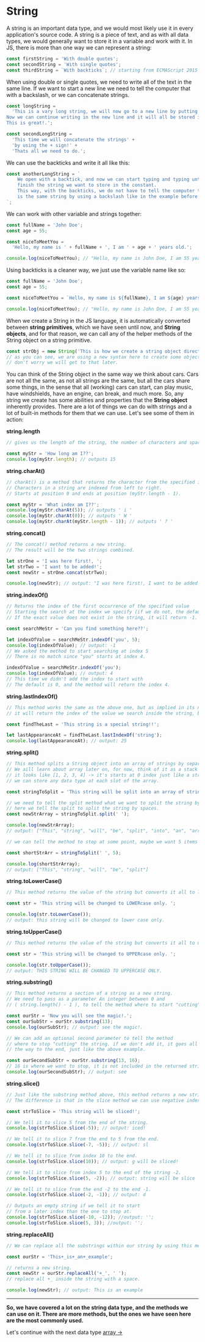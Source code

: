 # String

A string is an important data type, and we would most likely use it in every application's source code.
A string is a piece of text, and as with all data types, we would generally want to store it in a variable and work with it.
In JS, there is more than one way we can represent a string:

```js
const firstString = 'With double quotes';
const secondString = 'With single quotes';
const thirdString = `With backticks`; // starting from ECMAScript 2015 (a big update to JS)
```

When using double or single quotes, we need to write all of the text in the same line. If we want to start a new line we need to tell the computer that with a backslash, or we can concatenate strings.

```js
const longString =
  'This is a vary long string, we will now go to a new line by putting a backslash and pressing enter \
Now we can continue writing in the new line and it will all be stored in the same longString constant with no problems! \
This is great!.';

const secondLongString =
  'This time we will concatenate the strings' +
  'by using the + sign!' +
  'Thats all we need to do.';
```

We can use the backticks and write it all like this:

```js
const anotherLongString = `
    We open with a backtick, and now we can start typing and typing until we
    finish the string we want to store in the constant.
    This way, with the backticks, we do not have to tell the computer that this
    is the same string by using a backslash like in the example before.
`;
```

We can work with other variable and strings together:

```js
const fullName = 'John Doe';
const age = 55;

const niceToMeetYou =
  'Hello, my name is ' + fullName + ', I am ' + age + ' years old.';

console.log(niceToMeetYou); // "Hello, my name is John Doe, I am 55 years old."
```

Using backticks is a cleaner way, we just use the variable name like so:

```js
const fullName = 'John Doe';
const age = 55;

const niceToMeetYou = `Hello, my name is ${fullName}, I am ${age} years old`;

console.log(niceToMeetYou); // "Hello, my name is John Doe, I am 55 years old."
```

When we create a String in the JS language, it is automatically converted between **string primitives**, which we have seen until now, and **String objects**, and for that reason, we can call any of the helper methods of the String object on a string primitive.

```js
const strObj = new String('This is how we create a string object directly');
// as you can see, we are using a new syntax here to create some object
// don't worry we will get to that later.
```

You can think of the String object in the same way we think about cars. Cars are not all the same, as not all strings are the same, but all the cars share some things, in the sense that all (working) cars can start, can play music, have windshields, have an engine, can break, and much more. So, any string we create has some abilities and properties that the **String object** inherently provides.
There are a lot of things we can do with strings and a lot of built-in methods for them that we can use. Let's see some of them in action:

**string.length**

```js
// gives us the length of the string, the number of characters and spaces it has.

const myStr = 'How long am I??';
console.log(myStr.length); // outputs 15
```

**string.charAt()**

```js
// charAt() is a method that returns the character from the specified index.
// Characters in a string are indexed from left to right.
// Starts at position 0 and ends at position (myStr.length - 1).

const myStr = 'What index am I??';
console.log(myStr.charAt(5)); // outputs ' i '
console.log(myStr.charAt(0)); // outputs ' W '
console.log(myStr.charAt(myStr.length - 1)); // outputs ' ? '
```

**string.concat()**

```js
// The concat() method returns a new string.
// The result will be the two strings combined.

let strOne = 'I was here first!, ';
let strTwo = 'I want to be added!';
const newStr = strOne.concat(strTwo);

console.log(newStr); // output: "I was here first!, I want to be added!";
```

**string.indexOf()**

```js
// Returns the index of the first occurrence of the specified value
// Starting the search at the index we specify (if we do not, the default is 0)
// If the exact value does not exist in the string, it will return -1.

const searchMeStr = 'Can you find something here??';

let indexOfValue = searchMeStr.indexOf('you', 5);
console.log(indexOfValue); // output: -1
// We asked the method to start searching at index 5
// There is no match since "you" starts at index 4.

indexOfValue = searchMeStr.indexOf('you');
console.log(indexOfValue); // output: 4
// This time we didn't add the index to start with
// The default is 0, and the method will return the index 4.
```

**string.lastIndexOf()**

```js
// This method works the same as the above one, but as implied in its name
// it will return the index of the value we search inside the string, but where it is last appearing.

const findTheLast = 'This string is a special string!!';

let lastAppearanceAt = findTheLast.lastIndexOf('string');
console.log(lastAppearanceAt); // output: 25
```

**string.split()**

```js
// This method splits a String object into an array of strings by separating the string into substrings.
// We aill learn about array later on, for now, think of it as a stack of data,
// it looks like [1, 2, 3, 4] -> it's starts at 0 index just like a string
// we can store any data type at each slot of the array.

const stringToSplit = 'This string will be split into an array of strings!';

// we need to tell the split method what we want to split the string by.
// here we tell the split to split the string by spaces.
const newStrArray = stringToSplit.split(' ');

console.log(newStrArray);
// output: ["This", "string", "will", "be", "split", "into", "an", "array", "of","strings!"]

// we can tell the method to stop at some point, maybe we want 5 items in // the array and not all items as we have seen above?...

const shortStrArr = stringToSplit(' ', 5);

console.log(shortStrArray);
// output: ["This", "string", "will", "be", "split"]
```

**string.toLowerCase()**

```js
// This method returns the value of the string but converts it all to lower case

const str = 'This string will be changed to LOWERcase only. ';

console.log(str.toLowerCase());
// output: this string will be changed to lower case only.
```

**string.toUpperCase()**

```js
// This method returns the value of the string but converts it all to upper case

const str = 'This string will be changed to UPPERcase only. ';

console.log(str.toUpperCase());
// output: THIS STRING WILL BE CHANGED TO UPPERCASE ONLY.
```

**string.substring()**

```js
// This method returns a section of a string as a new string.
// We need to pass as a parameter An integer between 0 and
// ( string.length() - 1 ), to tell the method where to start "cutting".

const ourStr = 'Now you will see the magic!.';
const ourSubStr = ourStr.substring(13);
console.log(ourSubStr); // output: see the magic!.

// We can add an optional second parameter to tell the method
// where to stop "cutting" the string. if we don't add it, it goes all
// the way to the end, just like the above example.

const ourSecondSubStr = ourStr.substring(13, 16);
// 16 is where we want to stop, it is not included in the returned string.
console.log(ourSecondSubStr); // output: see
```

**string.slice()**

```js
// Just like the substring method above, this method returns a new string.
// The difference is that in the slice method we can use negative indexes.

const strToSlice = 'This string will be sliced!';

// We tell it to slice 5 from the end of the string.
console.log(strToSlice.slice(-5)); // output: iced!

// We tell it to slice 7 from the end to 5 from the end.
console.log(strToSlice.slice(-7, -5)); // output: sl

// We tell it to slice from index 10 to the end.
console.log(strToSlice.slice(10)); // output: g will be sliced!

// We tell it to slice from index 5 to the end of the string -2.
console.log(strToSlice.slice(5, -2)); // output: string will be slice

// We tell it to slice from the end -2 to the end -1.
console.log(strToSlice.slice(-2, -1)); // output: d

// Outputs an empty string if we tell it to start
// from a later index than the one to stop at.
console.log(strToSlice.slice(-10, -12)); //output: '';
console.log(strToSlice.slice(5, 3)); //output: '';
```

**string.replaceAll()**

```js
// We can replace all the substrings within our string by using this method.

const ourStr = 'This+_is+_an+_example';

// returns a new string.
const newStr = ourStr.replaceAll('+_', ' ');
// replace all +_ inside the string with a space.

console.log(newStr); // output: This is an example
```

<hr />

**So, we have covered a lot on the string data type, and the methods we can use on it.
There are more methods, but the ones we have seen here are the most commonly used.**

Let's continue with the next data type [array ->](./array.md)
